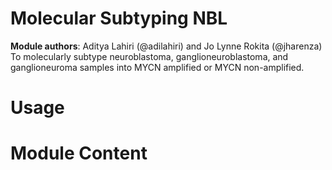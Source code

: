# Molecular Subtyping NBL
**Module authors**: Aditya Lahiri (@adilahiri) and Jo Lynne Rokita (@jharenza)  
To molecularly subtype neuroblastoma, ganglioneuroblastoma, and ganglioneuroma samples into MYCN amplified or MYCN non-amplified.
# Usage

# Module Content